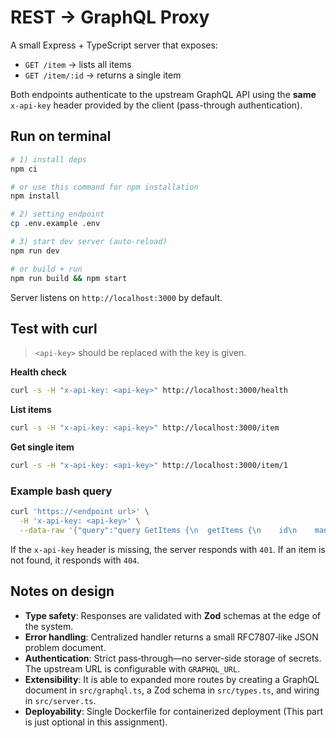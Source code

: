 # REST → GraphQL Proxy

A small Express + TypeScript server that exposes:

- `GET /item` → lists all items
- `GET /item/:id` → returns a single item

Both endpoints authenticate to the upstream GraphQL API using the **same** `x-api-key` header provided by the client (pass-through authentication).

## Run on terminal

```bash
# 1) install deps
npm ci

# or use this command for npm installation
npm install

# 2) setting endpoint
cp .env.example .env

# 3) start dev server (auto-reload)
npm run dev

# or build + run
npm run build && npm start
```

Server listens on `http://localhost:3000` by default.

## Test with curl

> `<api-key>` should be replaced with the key is given.

**Health check**
```bash
curl -s -H "x-api-key: <api-key>" http://localhost:3000/health
```

**List items**
```bash
curl -s -H "x-api-key: <api-key>" http://localhost:3000/item
```

**Get single item**
```bash
curl -s -H "x-api-key: <api-key>" http://localhost:3000/item/1
```

### Example bash query
```bash
curl 'https://<endpoint url>' \
  -H 'x-api-key: <api-key>' \
  --data-raw '{"query":"query GetItems {\n  getItems {\n    id\n    mandatoryString\n    optionalBoolean\n  }\n}","operationName":"GetItems"}'
```

If the `x-api-key` header is missing, the server responds with `401`.
If an item is not found, it responds with `404`.

## Notes on design
- **Type safety**: Responses are validated with **Zod** schemas at the edge of the system.
- **Error handling**: Centralized handler returns a small RFC7807‑like JSON problem document.
- **Authentication**: Strict pass‑through—no server‑side storage of secrets. The upstream URL is configurable with `GRAPHQL_URL`.
- **Extensibility**: It is able to expanded more routes by creating a GraphQL document in `src/graphql.ts`, a Zod schema in `src/types.ts`, and wiring in `src/server.ts`.
- **Deployability**: Single Dockerfile for containerized deployment (This part is just optional in this assignment).



